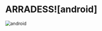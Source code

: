 # ARRADESS![android]



![android](https://user-images.githubusercontent.com/77145529/158806736-69ddfcab-212b-4c16-8ac8-777d654b11e6.gif)
